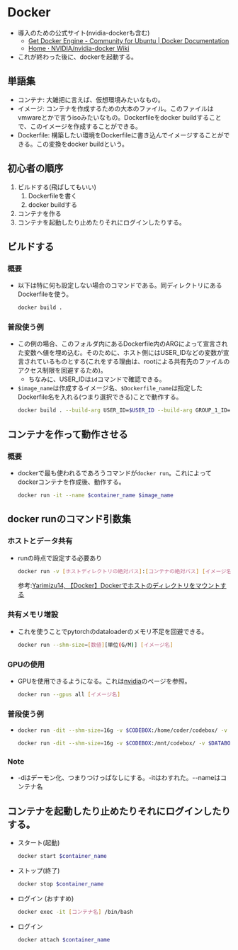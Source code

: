 # Docker
- 導入のための公式サイト(nvidia-dockerも含む)
  - [Get Docker Engine - Community for Ubuntu | Docker Documentation](https://docs.docker.com/install/linux/docker-ce/ubuntu/#install-using-the-repository)
  - [Home · NVIDIA/nvidia-docker Wiki](https://github.com/NVIDIA/nvidia-docker/wiki)
- これが終わった後に、dockerを起動する。

## 単語集
- コンテナ: 大雑把に言えば、仮想環境みたいなもの。
- イメージ: コンテナを作成するための大本のファイル。このファイルはvmwareとかで言うisoみたいなもの。Dockerfileをdocker buildすることで、このイメージを作成することができる。
- Dockerfile: 構築したい環境をDockerfileに書き込んでイメージすることができる。この変換をdocker buildという。

## 初心者の順序
1. ビルドする(飛ばしてもいい)
   1. Dockerfileを書く
   2. docker buildする
2. コンテナを作る
3. コンテナを起動したり止めたりそれにログインしたりする。

## ビルドする
### 概要
- 以下は特に何も設定しない場合のコマンドである。同ディレクトリにあるDockerfileを使う。
  ```sh
  docker build . 
  ```
### 普段使う例
- この例の場合、このフォルダ内にあるDockerfile内のARGによって宣言された変数へ値を埋め込む。そのために、ホスト側にはUSER_IDなどの変数が宣言されているものとする(これをする理由は、rootによる共有先のファイルのアクセス制限を回避するため)。
  - ちなみに、USER_IDは`id`コマンドで確認できる。
- `$image_name`は作成するイメージ名、`$Dockerfile_name`は指定したDockerfile名を入れる(つまり選択できる)ことで動作する。
  ```sh
  docker build . --build-arg USER_ID=$USER_ID --build-arg GROUP_1_ID=$GROUP_1_ID --shm-size=16g -t=$image_name -f=$Dockerfile_name
  ```

## コンテナを作って動作させる
### 概要
- dockerで最も使われるであろうコマンドが`docker run`。これによってdockerコンテナを作成後、動作する。
  ```sh
  docker run -it --name $container_name $image_name
  ```

## docker runのコマンド引数集
### ホストとデータ共有
- runの時点で設定する必要あり
  ```sh
  docker run -v [ホストディレクトリの絶対パス]:[コンテナの絶対パス] [イメージ名]
  ```
  参考:[Yarimizu14, 【Docker】Dockerでホストのディレクトリをマウントする](https://qiita.com/Yarimizu14/items/52f4859027165a805630)
### 共有メモリ増設
- これを使うことでpytorchのdataloaderのメモリ不足を回避できる。
  ```sh
  docker run --shm-size=[数値][単位(G/M)] [イメージ名]
  ```
### GPUの使用
- GPUを使用できるようになる。これは[nvidia](https://github.com/NVIDIA/nvidia-docker/wiki/Installation-(Native-GPU-Support)#usage)のページを参照。
  ```sh
  docker run --gpus all [イメージ名]
  ```
### 普段使う例
- ```sh
  docker run -dit --shm-size=16g -v $CODEBOX:/home/coder/codebox/ -v $DATABOX:/home/coder/databox/ --gpus all --name coder2 coder-10.2
  ```
  ```sh
  docker run -dit --shm-size=16g -v $CODEBOX:/mnt/codebox/ -v $DATABOX:/mnt/databox/ --gpus all -p 8888:8888 --name coder2 coder-10.2v2
  ```


### Note
- -dはデーモン化、つまりつけっぱなしにする。-itはわすれた。--nameはコンテナ名

## コンテナを起動したり止めたりそれにログインしたりする。
- スタート(起動)
  ```sh
  docker start $container_name
  ```
- ストップ(終了)
  ```sh
  docker stop $container_name
  ```
- ログイン (おすすめ)
  ```sh
  docker exec -it [コンテナ名] /bin/bash
  ```
- ログイン
  ```sh
  docker attach $container_name
  ```

